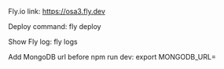Fly.io link:
https://osa3.fly.dev

Deploy command:
fly deploy

Show Fly log:
fly logs

Add MongoDB url before npm run dev:
export MONGODB_URL=<your secret url>
